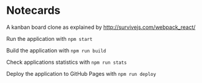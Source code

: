 # Notecards

A kanban board clone as explained by http://survivejs.com/webpack_react/

Run the application with `npm start`

Build the application with `npm run build`

Check applications statistics with `npm run stats`

Deploy the application to GitHub Pages with `npm run deploy`
